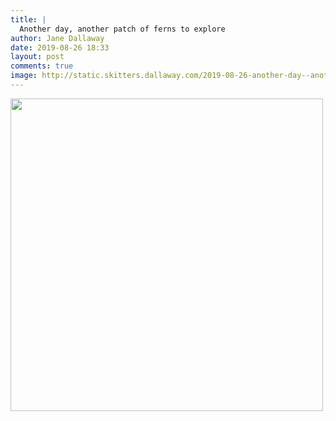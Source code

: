 ```yaml
---
title: |
  Another day, another patch of ferns to explore
author: Jane Dallaway
date: 2019-08-26 18:33
layout: post
comments: true
image: http://static.skitters.dallaway.com/2019-08-26-another-day--another-patch-of-ferns-to-explore-thumb-1-IMG-9758.JPG
---
```


<div>
        <a href="http://static.skitters.dallaway.com/2019-08-26-another-day--another-patch-of-ferns-to-explore-fullsize-1-IMG-9758.JPG">
          <img src="http://static.skitters.dallaway.com/2019-08-26-another-day--another-patch-of-ferns-to-explore-thumb-1-IMG-9758.JPG" width="500" height="500"/>
        </a>
      </div>


  
      